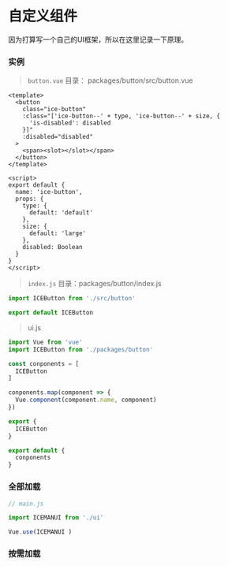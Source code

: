 # 自定义组件

因为打算写一个自己的UI框架，所以在这里记录一下原理。

### 实例

> `button.vue` 目录： packages/button/src/button.vue

```vue
<template>
  <button
    class="ice-button"
    :class="['ice-button--' + type, 'ice-button--' + size, {
      'is-disabled': disabled
    }]"
    :disabled="disabled"
  >
    <span><slot></slot></span>
  </button>
</template>

<script>
export default {
  name: 'ice-button',
  props: {
    type: {
      default: 'default'
    },
    size: {
      default: 'large'
    },
    disabled: Boolean
  }
}
</script>
```

> `index.js` 目录：packages/button/index.js

```js
import ICEButton from './src/button'

export default ICEButton

```

> ui.js

```js
import Vue from 'vue'
import ICEButton from './packages/button'

const conponents = [
  ICEButton
]

conponents.map(component => {
  Vue.component(component.name, component)
})

export {
  ICEButton
}

export default {
  conponents
}

```

### 全部加载

```js
// main.js

import ICEMANUI from './ui'

Vue.use(ICEMANUI )
```

### 按需加载

```js

```













